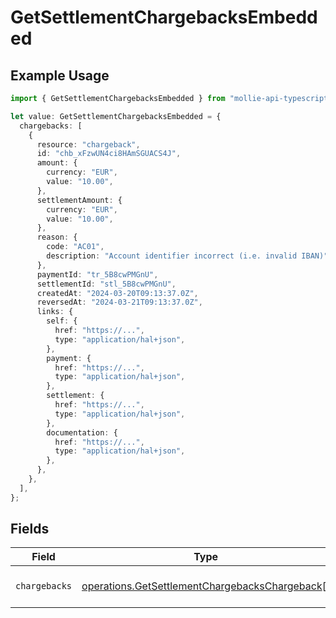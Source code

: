 # GetSettlementChargebacksEmbedded

## Example Usage

```typescript
import { GetSettlementChargebacksEmbedded } from "mollie-api-typescript/models/operations";

let value: GetSettlementChargebacksEmbedded = {
  chargebacks: [
    {
      resource: "chargeback",
      id: "chb_xFzwUN4ci8HAmSGUACS4J",
      amount: {
        currency: "EUR",
        value: "10.00",
      },
      settlementAmount: {
        currency: "EUR",
        value: "10.00",
      },
      reason: {
        code: "AC01",
        description: "Account identifier incorrect (i.e. invalid IBAN)",
      },
      paymentId: "tr_5B8cwPMGnU",
      settlementId: "stl_5B8cwPMGnU",
      createdAt: "2024-03-20T09:13:37.0Z",
      reversedAt: "2024-03-21T09:13:37.0Z",
      links: {
        self: {
          href: "https://...",
          type: "application/hal+json",
        },
        payment: {
          href: "https://...",
          type: "application/hal+json",
        },
        settlement: {
          href: "https://...",
          type: "application/hal+json",
        },
        documentation: {
          href: "https://...",
          type: "application/hal+json",
        },
      },
    },
  ],
};
```

## Fields

| Field                                                                                                            | Type                                                                                                             | Required                                                                                                         | Description                                                                                                      |
| ---------------------------------------------------------------------------------------------------------------- | ---------------------------------------------------------------------------------------------------------------- | ---------------------------------------------------------------------------------------------------------------- | ---------------------------------------------------------------------------------------------------------------- |
| `chargebacks`                                                                                                    | [operations.GetSettlementChargebacksChargeback](../../models/operations/getsettlementchargebackschargeback.md)[] | :heavy_minus_sign:                                                                                               | A list of chargeback objects.                                                                                    |